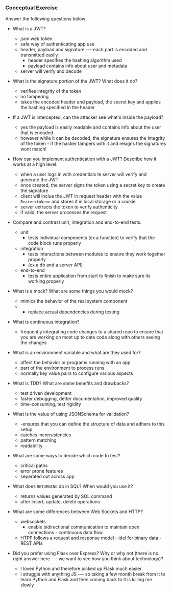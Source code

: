 ### Conceptual Exercise

Answer the following questions below:

- What is a JWT?
  - json web token
  - safe way of authenticating app use
  - header, payload and signature --- each part is encoded and transmitted easily
    - header specifies the hashing algorithm used 
    - payload contains info about user and metadata
  - server will verify and decode

- What is the signature portion of the JWT?  What does it do?
  - verifies integrity of the token 
  - no tampering
  - takes the encoded header and payload, the secret key and applies the hashing specified in the header

- If a JWT is intercepted, can the attacker see what's inside the payload?
  - yes the payload is easily readable and contains info about the user that is encoded
  - however while it can be decoded, the signature ensures the integrity of the token - if the hacker tampers with it and resigns the signatures wont match!

- How can you implement authentication with a JWT?  Describe how it works at a high level.
  - when a user logs in with credentials te server will verify and generate the JWT
  - once created, the server signs the token using a secret key to create the signature
  - client will inclue the JWT in request header with the value `Bearer<token>` and stores it in local storage or a cookie
  - server extracts the token to verify authenticity
  - if valid, the server processes the request

- Compare and contrast unit, integration and end-to-end tests.
  - unit 
    - tests individual components (ex a function) to verify that the code block runs properly
  - integration
    - tests interactions between modules to ensure they work together properly
    - (ex a db and a server API)
  - end-to-end
    - tests entire application from start to finish to make sure its working properly

- What is a mock? What are some things you would mock?
  - mimics the behavior of the real system component 
  - - replace actual dependencies during testing

- What is continuous integration?
  - frequently integrating code changes to a shared repo to ensure that you are working on most up to date code along with others seeing the changes

- What is an environment variable and what are they used for?
  - affect the behavior or programs running with an app
  - part of the environment to process runs 
  - normally key value pairs to configure various aspects

- What is TDD? What are some benefits and drawbacks?
  - test driven development 
  - faster debugging, detter documentation, improved quality
  - time-consuming, test rigidity

- What is the value of using JSONSchema for validation?
  - -ensures that you can define the structure of data and adhers to this setup
  - catches inconsistencies
  - pattern matching
  - readability

- What are some ways to decide which code to test?
  - critical paths
  - error prone features
  - seperated out across app

- What does `RETURNING` do in SQL? When would you use it?
  - returns values generated by SQL command 
  - after insert, update, delete operations

- What are some differences between Web Sockets and HTTP?
  - websockets
    - enable bidirectional communication to maintain open connections - continuous data flow 
  - HTPP follows a request and response model - idel for binary data - REST APIs

- Did you prefer using Flask over Express? Why or why not (there is no right
  answer here --- we want to see how you think about technology)?
    - I loved Python and therefore picked up Flask much easier
    - I struggle with anything JS --- so taking a few month break from it to learn Python and Flask and then coming back to it is killing me slowly
